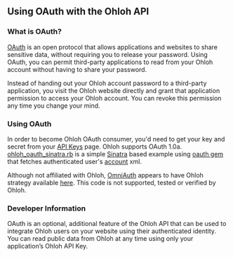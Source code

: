 ## Using OAuth with the Ohloh API

### What is OAuth?

[OAuth](http://oauth.net/) is an open protocol that allows applications and websites to share sensitive data, without requiring you to release your password. Using OAuth, you can permit third-party applications to read from your Ohloh account without having to share your password.

Instead of handing out your Ohloh account password to a third-party application, you visit the Ohloh website directly and grant that application permission to access your Ohloh account. You can revoke this permission any time you change your mind.

### Using OAuth 
In order to become Ohloh OAuth consumer, you'd need to get your key and secret from your [API Keys](https://www.openhub.net/accounts/me/api_keys) page. Ohloh supports OAuth 1.0a.
[ohloh_oauth_sinatra.rb](/examples/oauth/ohloh_oauth_sinatra.rb) is a simple [Sinatra](http://www.sinatrarb.com/) based example using [oauth gem](https://github.com/oauth-xx/oauth-ruby) that fetches authenticated user's [account](/reference/account.md) xml.

Although not affiliated with Ohloh, [OmniAuth](https://github.com/intridea/omniauth) appears to have Ohloh strategy available [here](https://github.com/RodrigoAyala/omniauth-ohloh). This code is not supported, tested or verified by Ohloh.

### Developer Information
OAuth is an optional, additional feature of the Ohloh API that can be used to integrate Ohloh users on your website using their authenticated identity. You can read public data from Ohloh at any time using only your application’s Ohloh API Key.
